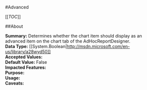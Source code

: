 #Advanced

[[_TOC_]]

##About

**Summary:**  Determines whether the chart item should display as an advanced item on the chart tab of the AdHocReportDesigner.   
**Data Type:** [[System.Boolean|http://msdn.microsoft.com/en-us/library/a28wyd50]]  
**Accepted Values:**   
**Default Value:** False  
**Impacted Features:**   
**Purpose:**   
**Usage:**   
**Caveats:**   

